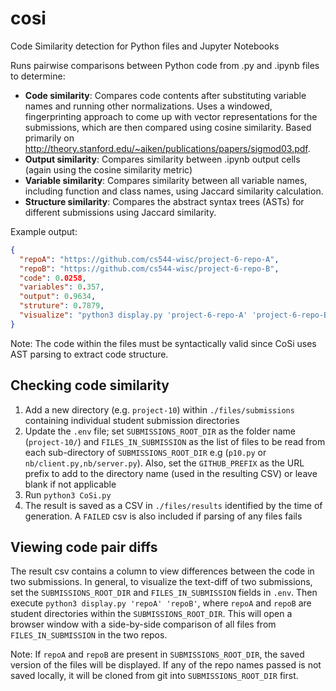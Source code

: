 # cosi
Code Similarity detection for Python files and Jupyter Notebooks

Runs pairwise comparisons between Python code from .py and .ipynb files to determine:

* **Code similarity**: Compares code contents after substituting variable names and running other normalizations. Uses a windowed, fingerprinting approach to come up with vector representations for the submissions, which are then compared using cosine similarity. Based primarily on http://theory.stanford.edu/~aiken/publications/papers/sigmod03.pdf.
* **Output similarity**: Compares similarity between .ipynb output cells (again using the cosine similarity metric)
* **Variable similarity**: Compares similarity between all variable names, including function and class names, using Jaccard similarity calculation.
* **Structure similarity**: Compares the abstract syntax trees (ASTs) for different submissions using Jaccard similarity.

Example output:
```json
{
  "repoA": "https://github.com/cs544-wisc/project-6-repo-A",
  "repoB": "https://github.com/cs544-wisc/project-6-repo-B",
  "code": 0.0258,
  "variables": 0.357,
  "output": 0.9634,
  "struture": 0.7879,
  "visualize": "python3 display.py 'project-6-repo-A' 'project-6-repo-B'"
}
```

Note: The code within the files must be syntactically valid since CoSi uses AST parsing to extract code structure. 

## Checking code similarity
1. Add a new directory (e.g. `project-10`) within `./files/submissions` containing individual student submission directories
2. Update the `.env` file; set `SUBMISSIONS_ROOT_DIR` as the folder name (`project-10/`) and `FILES_IN_SUBMISSION` as the list of files to be read from each sub-directory of `SUBMISSIONS_ROOT_DIR` e.g (`p10.py` or `nb/client.py,nb/server.py`). Also, set the `GITHUB_PREFIX` as the URL prefix to add to the directory name (used in the resulting CSV) or leave blank if not applicable
3. Run `python3 CoSi.py` 
4. The result is saved as a CSV in `./files/results` identified by the time of generation. A `FAILED` csv is also included if parsing of any files fails

## Viewing code pair diffs
The result csv contains a column to view differences between the code in two submissions. In general, to visualize the text-diff of two submissions, set the `SUBMISSIONS_ROOT_DIR` and `FILES_IN_SUBMISSION` fields in `.env`. Then execute `python3 display.py 'repoA' 'repoB'`, where `repoA` and `repoB` are student directories within the `SUBMISSIONS_ROOT_DIR`. This will open a browser window with a side-by-side comparison of all files from `FILES_IN_SUBMISSION` in the two repos.

Note: If `repoA` and `repoB` are present in `SUBMISSIONS_ROOT_DIR`, the saved version of the files will be displayed. If any of the repo names passed is not saved locally, it will be cloned from git into `SUBMISSIONS_ROOT_DIR` first.
